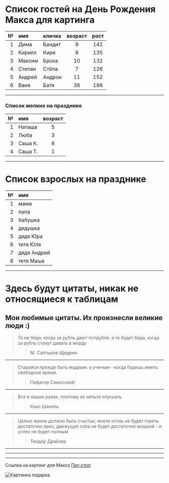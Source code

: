 # Список гостей на День Рождения Макса для картинга

№  | имя    |кличка | возраст | рост
---:|:--------|:-------|:---------:|:------:
1 | Дима   | Бандит  | 9       | 142
2 | Кирилл | Киря    | 9       | 135
3 | Максим | Броха | 10 | 132
4 | Степан  | Стёпа | 7 | 126
5 | Андрей | Андрон | 11 | 152
6 | Ваня | Батя | 38 | 186
----

### Список мелких на празднике
№ | имя | возраст 
---:| :--------|:---:
1 | Наташа | 5
2 | Люба | 3
3 | Саша К. | 6
4 | Саша Т. | 1
---

# Список взрослых на празднике

№ | имя 
---:| :-----
1 | мама
2 | папа
3 | бабушка
4 | дедушка
5 | дядя Юра
6 | тетя Юля
7 | дядя Андрей
8 | тетя Маша
---

# Здесь будут цитаты, никак не относящиеся к таблицам

## Мои любимые цитаты. Их произнесли великие люди :)

> То не беда, когда за рубль дают полрубля. а то будет беда, когда за рубль станут давать в морду
>> М. Салтыков-Щедрин
---

> Старайся прежде быть мудрым. а ученым - когда будешь иметь свободное время.
>> Пифагор Самосский
---

> Все в наших руках, поэтому их нельзя опускать
>> Коко Шанель
---

> Целью жизни должно быть счастье, иначе огонь не будет гореть достаточно ярко, движущая сила не будет достаточно мощной - и успех не будет полным
>> Теодор Драйзер
---
---
---

Ссылка на картинг для Макса [Пит-стоп][1]

[1]: https://karting-spb.ru/trassy/pitstop-premium/ "Переход на сайт картинга"


![Картинка подарка](https://papik.pro/uploads/posts/2021-11/1636609432_1-papik-pro-p-podarki-risunok-prozrachnii-fon-1.png)

